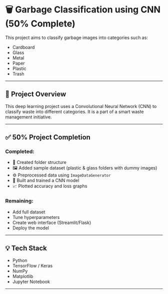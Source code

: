 # 🗑️ Garbage Classification using CNN (50% Complete)

This project aims to classify garbage images into categories such as:
- Cardboard
- Glass
- Metal
- Paper
- Plastic
- Trash

---

## 📌 Project Overview

This deep learning project uses a Convolutional Neural Network (CNN) to classify waste into different categories. It is a part of a smart waste management initiative.

---

## ✅ 50% Project Completion

### Completed:
- 📁 Created folder structure
- 🖼️ Added sample dataset (plastic & glass folders with dummy images)
- ⚙️ Preprocessed data using `ImageDataGenerator`
- 🧠 Built and trained a CNN model
- 📈 Plotted accuracy and loss graphs

### Remaining:
- Add full dataset
- Tune hyperparameters
- Create web interface (Streamlit/Flask)
- Deploy the model

---

## 💡 Tech Stack
- Python
- TensorFlow / Keras
- NumPy
- Matplotlib
- Jupyter Notebook

---



